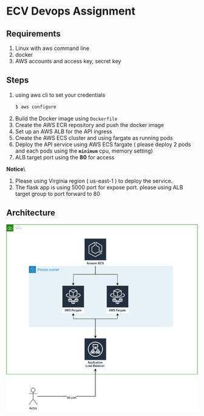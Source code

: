 # ECV Devops Assignment
## Requirements
1. Linux with aws command line
2. docker
3. AWS accounts and access key, secret key
## Steps
1. using aws cli to set your credentials
    ```bash
    $ aws configure
    ```
1. Build the Docker image using `Dockerfile` 
1. Create the AWS ECR repository and push the docker image 
1. Set up an AWS ALB for the API ingress
1. Create the AWS ECS cluster and using fargate as running pods
1. Deploy the API service using AWS ECS fargate ( please deploy 2 pods and each pods using the **`minimum`** cpu, memory setting)
1. ALB target port using the **80** for access 

**Notice**\
1. Please using Virginia region ( us-east-1 ) to deploy the service.
1. The flask app is using 5000 port for expose port.
please using ALB target group to port forward to 80

## Architecture
![image](/architecture.png)
